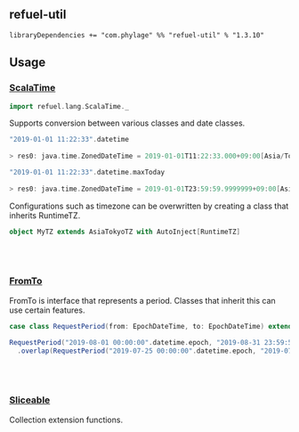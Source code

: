 ## refuel-util

```
libraryDependencies += "com.phylage" %% "refuel-util" % "1.3.10"
```

## Usage

### [ScalaTime](https://github.com/giiita/refuel/blob/master/refuel-util/src/main/scala/refuel/lang/ScalaTime.scala)

```scala
import refuel.lang.ScalaTime._
```
Supports conversion between various classes and date classes.

```scala
"2019-01-01 11:22:33".datetime
  
> res0: java.time.ZonedDateTime = 2019-01-01T11:22:33.000+09:00[Asia/Tokyo]
```

```scala
"2019-01-01 11:22:33".datetime.maxToday
  
> res0: java.time.ZonedDateTime = 2019-01-01T23:59:59.9999999+09:00[Asia/Tokyo]
```

Configurations such as timezone can be overwritten by creating a class that inherits RuntimeTZ.

```scala
object MyTZ extends AsiaTokyoTZ with AutoInject[RuntimeTZ]
```

<br/>
<br/>

### [FromTo](https://github.com/giiita/refuel/blob/master/refuel-util/src/main/scala/refuel/lang/period/FromTo.scala)

FromTo is interface that represents a period.
Classes that inherit this can use certain features.

```scala
case class RequestPeriod(from: EpochDateTime, to: EpochDateTime) extends FromTo

RequestPeriod("2019-08-01 00:00:00".datetime.epoch, "2019-08-31 23:59:59".datetime.epoch)
  .overlap(RequestPeriod("2019-07-25 00:00:00".datetime.epoch, "2019-07-31 23:59:59".datetime.epoch)
```

<br/>
<br/>

### [Sliceable](https://github.com/giiita/refuel/blob/master/refuel-util/src/main/scala/refuel/lang/collections/Sliceable.scala)

Collection extension functions.